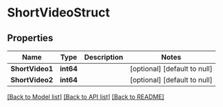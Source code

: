 # ShortVideoStruct

## Properties
Name | Type | Description | Notes
------------ | ------------- | ------------- | -------------
**ShortVideo1** | **int64** |  | [optional] [default to null]
**ShortVideo2** | **int64** |  | [optional] [default to null]

[[Back to Model list]](../README.md#documentation-for-models) [[Back to API list]](../README.md#documentation-for-api-endpoints) [[Back to README]](../README.md)


